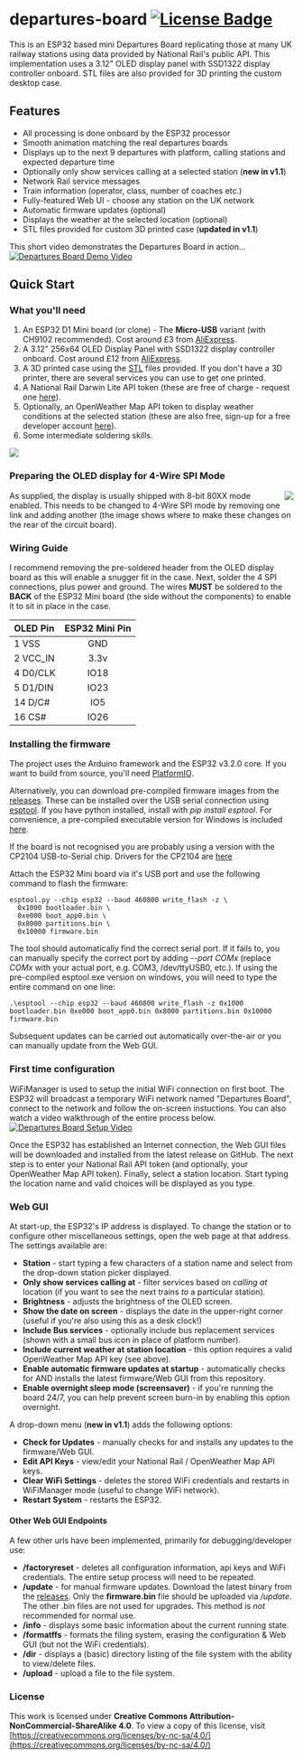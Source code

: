 # departures-board [![License Badge](https://img.shields.io/badge/BY--NC--SA%204.0%20License-grey?style=flat&logo=creativecommons&logoColor=white)](https://creativecommons.org/licenses/by-nc-sa/4.0/)

This is an ESP32 based mini Departures Board replicating those at many UK railway stations using data provided by National Rail's public API. This implementation uses a 3.12" OLED display panel with SSD1322 display controller onboard. STL files are also provided for 3D printing the custom desktop case.

## Features
* All processing is done onboard by the ESP32 processor
* Smooth animation matching the real departures boards
* Displays up to the next 9 departures with platform, calling stations and expected departure time
* Optionally only show services calling at a selected station (**new in v1.1**)
* Network Rail service messages
* Train information (operator, class, number of coaches etc.)
* Fully-featured Web UI - choose any station on the UK network
* Automatic firmware updates (optional)
* Displays the weather at the selected location (optional)
* STL files provided for custom 3D printed case (**updated in v1.1**)

This short video demonstrates the Departures Board in action...
[![Departures Board Demo Video](https://github.com/user-attachments/assets/409b9a82-33a9-4351-ac87-f7e44ac56795)](https://youtu.be/N3pHk6yqwvo)

## Quick Start

### What you'll need

1. An ESP32 D1 Mini board (or clone) - The **Micro-USB** variant (with CH9102 recommended). Cost around £3 from [AliExpress](https://www.aliexpress.com/item/1005005972627549.html).
2. A 3.12" 256x64 OLED Display Panel with SSD1322 display controller onboard. Cost around £12 from [AliExpress](https://www.aliexpress.com/item/1005005985371717.html).
3. A 3D printed case using the [STL](https://github.com/gadec-uk/departures-board/tree/main/stl) files provided. If you don't have a 3D printer, there are several services you can use to get one printed.
4. A National Rail Darwin Lite API token (these are free of charge - request one [here](https://realtime.nationalrail.co.uk/OpenLDBWSRegistration)).
5. Optionally, an OpenWeather Map API token to display weather conditions at the selected station (these are also free, sign-up for a free developer account [here](https://home.openweathermap.org/users/sign_up)).
6. Some intermediate soldering skills.

<img src="https://github.com/user-attachments/assets/bf9ea2c5-0317-4f73-8f83-b32a91f02cfc" align="center">

### Preparing the OLED display for 4-Wire SPI Mode

<img src="https://github.com/user-attachments/assets/cd176b57-ced6-486b-9a0d-9eee150dc813" align="right">
As supplied, the display is usually shipped with 8-bit 80XX mode enabled. This needs to be changed to 4-Wire SPI mode by removing one link and adding another (the image shows where to make these changes on the rear of the circuit board).

### Wiring Guide

I recommend removing the pre-soldered header from the OLED display board as this will enable a snugger fit in the case. Next, solder the 4 SPI connections, plus power and ground. The wires **MUST** be soldered to the **BACK** of the ESP32 Mini board (the side without the components) to enable it to sit in place in the case.

| OLED Pin | ESP32 Mini Pin |
|:---------|:-------------:|
| 1 VSS | GND |
| 2 VCC_IN | 3.3v |
| 4 D0/CLK | IO18 |
| 5 D1/DIN | IO23 |
| 14 D/C# | IO5 |
| 16 CS# | IO26 |

### Installing the firmware

The project uses the Arduino framework and the ESP32 v3.2.0 core. If you want to build from source, you'll need [PlatformIO](https://platformio.org).

Alternatively, you can download pre-compiled firmware images from the [releases](https://github.com/gadec-uk/departures-board/releases). These can be installed over the USB serial connection using [esptool](https://github.com/espressif/esptool). If you have python installed, install with *pip install esptool*. For convenience, a pre-compiled executable version for Windows is included [here](https://github.com/gadec-uk/departures-board/tree/main/esptool).

If the board is not recognised you are probably using a version with the CP2104 USB-to-Serial chip. Drivers for the CP2104 are [here](https://www.silabs.com/developer-tools/usb-to-uart-bridge-vcp-drivers?tab=downloads)

Attach the ESP32 Mini board via it's USB port and use the following command to flash the firmware:

```
esptool.py --chip esp32 --baud 460800 write_flash -z \
  0x1000 bootloader.bin \
  0xe000 boot_app0.bin \
  0x8000 partitions.bin \
  0x10000 firmware.bin
```

The tool should automatically find the correct serial port. If it fails to, you can manually specify the correct port by adding *--port COMx* (replace *COMx* with your actual port, e.g. COM3, /dev/ttyUSB0, etc.). If using the pre-compiled esptool.exe version on windows, you will need to type the entire command on one line:
```
.\esptool --chip esp32 --baud 460800 write_flash -z 0x1000 bootloader.bin 0xe000 boot_app0.bin 0x8000 partitions.bin 0x10000 firmware.bin
```

Subsequent updates can be carried out automatically over-the-air or you can manually update from the Web GUI.

### First time configuration

WiFiManager is used to setup the initial WiFi connection on first boot. The ESP32 will broadcast a temporary WiFi network named "Departures Board", connect to the network and follow the on-screen instuctions. You can also watch a video walkthrough of the entire process below.
[![Departures Board Setup Video](https://github.com/user-attachments/assets/176f0489-d846-42de-913f-eb838d9ab941)](https://youtu.be/bMyI56zwHyc)

Once the ESP32 has established an Internet connection, the Web GUI files will be downloaded and installed from the latest release on GitHub. The next step is to enter your National Rail API token (and optionally, your OpenWeather Map API token). Finally, select a station location. Start typing the location name and valid choices will be displayed as you type.

### Web GUI

At start-up, the ESP32's IP address is displayed. To change the station or to configure other miscellaneous settings, open the web page at that address. The settings available are:
- **Station** - start typing a few characters of a station name and select from the drop-down station picker displayed.
- **Only show services calling at** - filter services based on *calling at* location (if you want to see the next trains *to* a particular station).
- **Brightness** - adjusts the brightness of the OLED screen.
- **Show the date on screen** - displays the date in the upper-right corner (useful if you're also using this as a desk clock!)
- **Include Bus services** - optionally include bus replacement services (shown with a small bus icon in place of platform number).
- **Include current weather at station location** - this option requires a valid OpenWeather Map API key (see above).
- **Enable automatic firmware updates at startup** - automatically checks for AND installs the latest firmware/Web GUI from this repository.
- **Enable overnight sleep mode (screensaver)** - if you're running the board 24/7, you can help prevent screen burn-in by enabling this option overnight.

A drop-down menu (**new in v1.1**) adds the following options:
- **Check for Updates** - manually checks for and installs any updates to the firmware/Web GUI.
- **Edit API Keys** - view/edit your National Rail / OpenWeather Map API keys.
- **Clear WiFi Settings** - deletes the stored WiFi credentials and restarts in WiFiManager mode (useful to change WiFi network).
- **Restart System** - restarts the ESP32.

#### Other Web GUI Endpoints

A few other urls have been implemented, primarily for debugging/developer use:
- **/factoryreset** - deletes all configuration information, api keys and WiFi credentials. The entire setup process will need to be repeated.
- **/update** - for manual firmware updates. Download the latest binary from the [releases](https://github.com/gadec-uk/departures-board/releases). Only the **firmware.bin** file should be uploaded via */update*. The other .bin files are not used for upgrades. This method is *not* recommended for normal use.
- **/info** - displays some basic information about the current running state.
- **/formatffs** - formats the filing system, erasing the configuration & Web GUI (but not the WiFi credentials).
- **/dir** - displays a (basic) directory listing of the file system with the ability to view/delete files.
- **/upload** - upload a file to the file system.

### License
This work is licensed under **Creative Commons Attribution-NonCommercial-ShareAlike 4.0**. To view a copy of this license, visit [https://creativecommons.org/licenses/by-nc-sa/4.0/](https://creativecommons.org/licenses/by-nc-sa/4.0/)
